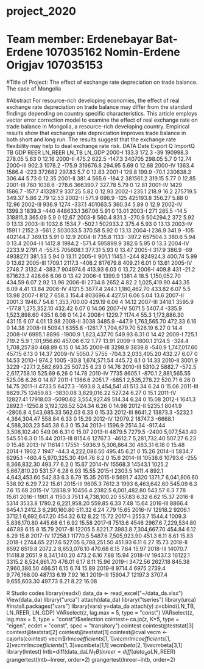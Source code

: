 # project_2020
# Team member: Erdenebayar Bat-Erdene 107035162 Nomin-Erdene Origjav 107035153
#Title of Project: The effect of exchange rate depreciation on trade balance. The case of Mongolia

#Abstract
For resource-rich developing economies, the effect of real exchange rate depreciation on trade balance may differ from the standard findings depending on country specific characteristics. This article employs vector error correction model to examine the effect of real exchange rate on trade balance in Mongolia, a resource-rich developing country. Empirical results show that exchange rate depreciation improves trade balance in both short and long run. The results suggest that the exchange rate flexibility may help to deal exchange rate risk. 
DATA
Date	Export Q	ImportQ	TB	GDP	REER	LN_REER	LN_TB	LN_GDP
2000-I	133.3	172.3	-39	190998.3	278.05	5.63	0	12.16
2000-II	475.2	622.5	-147.3	340705	298.05	5.7	0	12.74
2000-III	902.3	1078.2	-175.9	319676.8	294.95	5.69	0	12.68
2000-IV	1363.4	1586.4	-223	372682	297.83	5.7	0	12.83
2001-I	129.8	199.9	-70.1	230638.3	306.44	5.73	0	12.35
2001-II	381.4	565.6	-184.2	381561.2	319.15	5.77	0	12.85
2001-III	760	1038.6	-278.6	366390.7	327.78	5.79	0	12.81
2001-IV	1429	1586.7	-157.7	413287.9	337.25	5.82	0	12.93
2002-I	235.1	218.9	16.2	275719.5	349.37	5.86	2.79	12.53
2002-II	571.9	696.9	-125	425193.8	356.27	5.88	0	12.96
2002-III	936.9	1274	-337.1	401063.5	360.34	5.89	0	12.9
2002-IV	1399.3	1839.3	-440	448633.1	367.06	5.91	0	13.01
2003-I	271	285.5	-14.5	318811.3	365.09	5.9	0	12.67
2003-II	560.4	831.3	-270.9	504294.2	372	5.92	0	13.13
2003-III	1032.6	1534.7	-502.1	502933.2	375.4	5.93	0	13.13
2003-IV	1591.1	2152.3	-561.2	503033.5	370.58	5.92	0	13.13
2004-I	236.9	341.9	-105	402144.7	369.13	5.91	0	12.9
2004-II	735.8	1133	-397.2	657504.3	380.6	5.94	0	13.4
2004-III	1412.8	1984.2	-571.4	595899.9	382.6	5.95	0	13.3
2004-IV	2233.9	2791.4	-557.5	705608.1	377.31	5.93	0	13.47
2005-I	317.9	386.9	-69	493827.1	381.53	5.94	0	13.11
2005-II	901.1	1145.1	-244	824924.3	400.74	5.99	0	13.62
2005-III	1709.1	2117.3	-408.2	817679.8	409.21	6.01	0	13.61
2005-IV	2748.7	3132.4	-383.7	904974.6	413.93	6.03	0	13.72
2006-I	409.8	431	-21.2	671623.2	426.66	6.06	0	13.42
2006-II	1399.9	1381.4	18.5	1,150,052.70	434.59	6.07	2.92	13.96
2006-III	2734.6	2652.4	82.2	1,025,419.90	443.35	6.09	4.41	13.84
2006-IV	4121.5	3877.4	244.1	1,180,462.70	433.82	6.07	5.5	13.98
2007-I	812.7	658.3	154.4	803696.4	427.51	6.06	5.04	13.6
2007-II	2001.3	1946.7	54.6	1,353,700.00	429.19	6.06	4	14.12
2007-III	3418.1	3595.9	-177.8	1,275,352.10	432.42	6.07	0	14.06
2007-IV	5071.5	5407.4	-335.9	1,523,898.60	435.1	6.08	0	14.24
2008-I	1229.7	1174.4	55.3	1,173,886.30	431.15	6.07	4.01	13.98
2008-II	3038	3485.9	-447.9	1,763,565.70	472.33	6.16	0	14.38
2008-III	5094.1	6355.8	-1261.7	1,794,679.70	526.19	6.27	0	14.4
2008-IV	6995.1	8896	-1900.9	1,823,437.70	549.93	6.31	0	14.42
2009-I	725.1	719.2	5.9	1,101,956.60	457.06	6.12	1.77	13.91
2009-II	1800.1	2124.5	-324.4	1,708,257.80	468.89	6.15	0	14.35
2009-III	3298.9	3839.8	-540.9	1,747,017.60	457.15	6.13	0	14.37
2009-IV	5050.7	5755	-704.3	2,033,405.20	432.27	6.07	0	14.53
2010-I	974.2	1005	-30.8	1,674,571.54	445.72	6.1	0	14.33
2010-II	3001.9	3229	-227.1	2,582,693.25	507.25	6.23	0	14.76
2010-III	5310.2	5882.7	-572.5	2,617,758.10	525.69	6.26	0	14.78
2010-IV	7735	8605.1	-870.1	2,881,565.55	525.08	6.26	0	14.87
2011-I	1366.6	2051.7	-685.1	2,535,278.22	520.71	6.26	0	14.75
2011-II	4733.5	6427.3	-1693.8	3,454,541.41	513.34	6.24	0	15.06
2011-III	8629.75	12459.83	-3830.08	3,629,016.22	527.24	6.27	0	15.1
2011-IV	12827.41	17918.03	-5090.62	3,554,927.49	514.34	6.24	0	15.08
2012-I	1641.3	2892.1	-1250.8	3,192,126.52	524.34	6.26	0	14.98
2012-II	5235.1	8041.9	-2806.8	4,543,685.33	562.03	6.33	0	15.33
2012-III	8641.2	13873.3	-5232.1	4,364,304.47	558.84	6.33	0	15.29
2012-IV	12079.2	18747.3	-6668.1	4,588,303.23	545.38	6.3	0	15.34
2013-I	1596.9	2514.34	-917.44	3,508,102.40	549.06	6.31	0	15.07
2013-II	4879.5	7279.5	-2400	5,077,543.40	545.51	6.3	0	15.44
2013-III	8154.6	12767.3	-4612.7	5,281,732.40	507.27	6.23	0	15.48
2013-IV	11614.1	17551	-5936.9	5,306,864.30	483.31	6.18	0	15.48
2014-I	1902.7	1947	-44.3	4,222,086.50	495.45	6.21	0	15.26
2014-II	5834.7	6295.1	-460.4	5,970,325.30	494.76	6.2	0	15.6
2014-III	10538.6	10793.6	-255	6,366,832.30	493.77	6.2	0	15.67
2014-IV	15568.3	14543.1	1025.2	5,667,810.20	531.57	6.28	6.93	15.55
2015-I	2303.5	1411.4	892.1	4,643,453.60	542.83	6.3	6.79	15.35
2015-II	5691.7	4320	1371.7	6,041,806.60	538.92	6.29	7.22	15.61
2015-III	9605.3	7612.3	1993	6,463,642.60	545.09	6.3	7.6	15.68
2015-IV	12838.9	10456.4	2382.5	6,001,482.80	543.57	6.3	7.78	15.61
2016-I	1901.4	1150.3	751.1	4,738,100.20	557.83	6.32	6.62	15.37
2016-II	5314	3533.8	1780.2	6,221,958.20	559.85	6.33	7.48	15.64
2016-III	8866.4	6454.1	2412.3	6,290,160.80	511.32	6.24	7.79	15.65
2016-IV	12918.2	9206.1	3712.1	6,692,647.20	454.32	6.12	8.22	15.72
2017-I	2553.7	1544.4	1009.3	5,836,170.80	445.68	6.1	6.92	15.58
2017-II	7513.6	4546	2967.6	7,229,534.80	467.88	6.15	8	15.79
2017-III	12205.5	8221.7	3983.8	7,304,667.70	454.84	6.12	8.29	15.8
2017-IV	17258.1	11770.5	5487.6	7,505,923.90	451.3	6.11	8.61	15.83
2018-I	2744.65	2217.6	527.05	6,788,251.50	451.93	6.11	6.27	15.73
2018-II	8592	6519.8	2072.2	8,653,076.10	470.68	6.15	7.64	15.97
2018-III	14070.7	11418.8	2651.9	8,341,140.20	473.2	6.16	7.88	15.94
2018-IV	19437.3	16122.1	3315.2	8,524,861.70	476.01	6.17	8.11	15.96
2019-I	3472.56	2627.18	845.38	7,960,386.50	466.51	6.15	6.74	15.89
2019-II	9714.4	6975	2739.4	9,776,168.00	487.13	6.19	7.92	16.1
2019-III	15904.7	12197.3	3707.4	9,655,603.30	497.73	6.21	8.22	16.08

R Studio codes
library(readxl)
data_da <- read_excel("~/data_da.xlsx")
View(data_da)
library("urca")
attach(data_da)
library("tseries")
library(urca)
#install.packages("vars")
library(vars)
y=data_da
attach(y)
z=cbind(LN_TB, LN_REER, LN_GDP)
VARselect(z, lag.max = 5, type = "const")
VARselect(z, lag.max = 5, type = "const")$selection
cointest<-ca.jo(z, K=5, type = "eigen", ecdet = "const",
                spec = "transitory")
cointest
cointest@teststat[3]
cointest@teststat[2]
cointest@teststat[1]
cointest@cval
vecm <- cajorls(cointest)
vecm$rlm$coefficients[1,1]
vecm$rlm$coefficients[1,2]
vecm$rlm$coefficients[1,3]
vecm$beta[1,1]
vecm$beta[2,1]
vecm$beta[3,1]
library(lmtest)
lntb=diff(data_da$LN_TB)
lnreer=diff(data_da$LN_REER)
grangertest(lntb~lnreer, order=2)
grangertest(lnreer~lntb, order=2)
